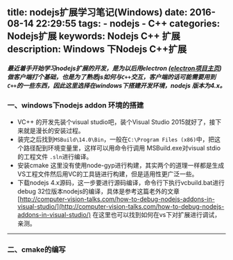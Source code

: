 title: nodejs扩展学习笔记(Windows)
date: 2016-08-14 22:29:55
tags:
	- nodejs
	- C++
categories: Nodejs扩展
keywords: Nodejs C++ 扩展
description: Windows 下Nodejs C++扩展
---
##### 最近着手开始学习nodejs扩展的开发，是为以后用electron ([electron项目主页](http://electron.atom.io/)) 做客户端打个基础，也是为了熟悉js如何与`C++`交互，客户端的话可能需要用到`C++`的一些东西，因此这里选择在windows下搭建开发环境，nodejs 版本为4.x。

### 一、windows下nodejs addon 环境的搭建
- VC++ 的开发先装个visual studio吧，装个Visual Studio 2015就好了，接下来就是漫长的安装过程。
- 装完之后找到`MSBuild\14.0\Bin`，一般在`C:\Program Files (x86)`中，把这个路径配到环境变量里，这样可以用命令行调用 MSBuild.exe对visual stdio 的工程文件 `.sln`进行编译。
- 安装cmake 这里没有使用node-gyp进行构建，其实两个的道理一样都是生成VS工程文件然后用VC的工具链进行构建，但是适用性更广泛一些。
- 下载nodejs 4.x源码，这一步要进行源码编译，命令行下执行vcbuild.bat进行debug 32位版本nodejs的编译，具体是参考这篇老外的文章
[http://computer-vision-talks.com/how-to-debug-nodejs-addons-in-visual-studio/](http://computer-vision-talks.com/how-to-debug-nodejs-addons-in-visual-studio/)
在这里也可以找到如何在vs下对扩展进行调试，亲测。
* * *
### 二、cmake的编写



